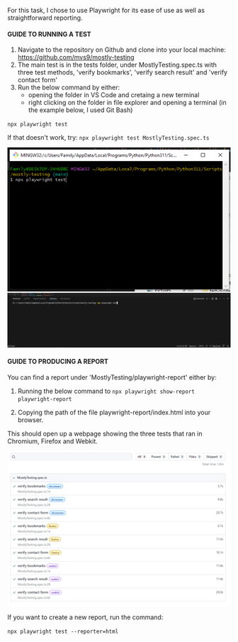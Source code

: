 For this task, I chose to use Playwright for its ease of use as well as straightforward reporting.

#### GUIDE TO RUNNING A TEST
1. Navigate to the repository on Github and clone into your local machine: https://github.com/mvs9/mostly-testing
2. The main test is in the tests folder, under MostlyTesting.spec.ts with three test methods, 'verify bookmarks', 'verify search result' and 'verify contact form'
3. Run the below command by either:
    - opening the folder in VS Code and cretaing a new terminal 
    - right clicking on the folder in file explorer and opening a terminal (in the example below, I used Git Bash)
  
`npx playwright test`

If that doesn't work, try:
`npx playwright test MostlyTesting.spec.ts`


![bash-screenshot](test-guide-images/folder_terminal.PNG)
![vscode-screenshot](test-guide-images/vscode_terminal.PNG)

#### GUIDE TO PRODUCING A REPORT

You can find a report under 'MostlyTesting/playwright-report' either by: 
1. Running the below command to 
`npx playwright show-report playwright-report`

2. Copying the path of the file playwright-report/index.html into your browser.

This should open up a webpage showing the three tests that ran in Chromium, Firefox and Webkit.

![report](test-guide-images/report.PNG)

If you want to create a new report, run the command:

`npx playwright test --reporter=html`
